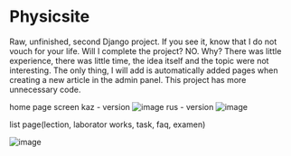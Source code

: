 # Physicsite
Raw, unfinished, second Django project. If you see it, know that I do not vouch for your life. Will I complete the project? NO. Why? There was little experience, there was little time, the idea itself and the topic were not interesting. The only thing, I will add is automatically added pages when creating a new article in the admin panel. This project has more unnecessary code.

home page screen
kaz - version
![image](https://user-images.githubusercontent.com/82625479/158071828-e00f8e39-46af-4ff6-b9c3-7e74f5f120b8.png)
rus - version
![image](https://user-images.githubusercontent.com/82625479/158072004-d5cb4898-c2c2-46c4-89fa-41f99d2dd785.png)



list page(lection, laborator works, task, faq, examen)

![image](https://user-images.githubusercontent.com/82625479/158072127-76532a3d-0b60-49dc-a0d0-7a4645b1aad6.png)
